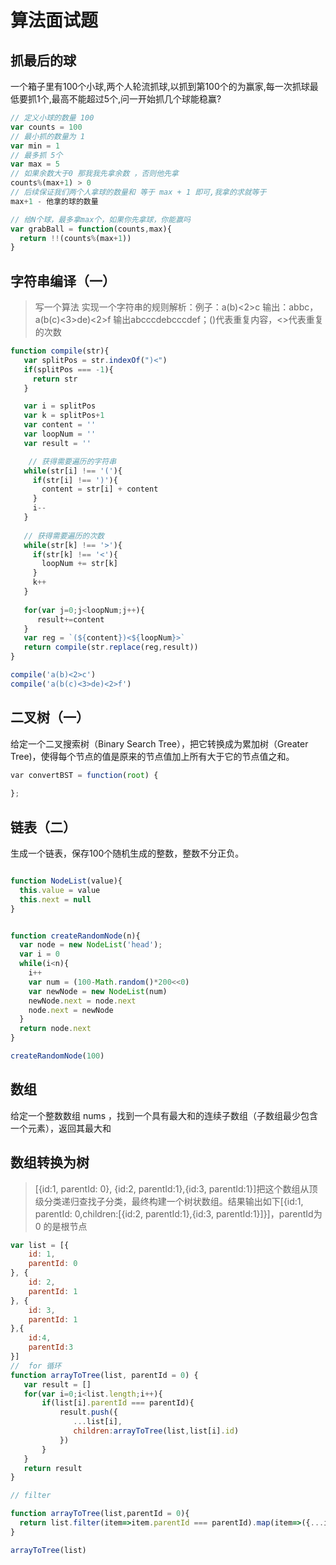 
# 算法面试题

## 抓最后的球
一个箱子里有100个小球,两个人轮流抓球,以抓到第100个的为赢家,每一次抓球最低要抓1个,最高不能超过5个,问一开始抓几个球能稳赢?

``` js
// 定义小球的数量 100
var counts = 100
// 最小抓的数量为 1
var min = 1
// 最多抓 5个
var max = 5 
// 如果余数大于0 那我我先拿余数 ，否则他先拿
counts%(max+1) > 0  
// 后续保证我们两个人拿球的数量和 等于 max + 1 即可,我拿的求就等于
max+1 - 他拿的球的数量
```
``` js
// 给N个球，最多拿max个，如果你先拿球，你能赢吗
var grabBall = function(counts,max){
  return !!(counts%(max+1))
}
```

## 字符串编译（一）

> 写一个算法 实现一个字符串的规则解析：例子：a(b)<2>c 输出：abbc，a(b(c)<3>de)<2>f 输出abcccdebcccdef；()代表重复内容，<>代表重复的次数

``` js 
function compile(str){
   var splitPos = str.indexOf(")<")
   if(splitPos === -1){
     return str
   }

   var i = splitPos
   var k = splitPos+1
   var content = ''
   var loopNum = ''
   var result = ''

    // 获得需要遍历的字符串
   while(str[i] !== '('){
     if(str[i] !== ')'){
       content = str[i] + content
     }
     i--
   }
    
   // 获得需要遍历的次数
   while(str[k] !== '>'){
     if(str[k] !== '<'){
       loopNum += str[k]
     }
     k++
   }
  
   for(var j=0;j<loopNum;j++){
      result+=content
   }
   var reg = `(${content})<${loopNum}>`
   return compile(str.replace(reg,result))
}

compile('a(b)<2>c')
compile('a(b(c)<3>de)<2>f')
```

## 二叉树（一）
给定一个二叉搜索树（Binary Search Tree），把它转换成为累加树（Greater Tree)，使得每个节点的值是原来的节点值加上所有大于它的节点值之和。
<!-- 链接：https://leetcode-cn.com/problems/convert-bst-to-greater-tree -->
``` js   
var convertBST = function(root) {
  
};
```


## 链表（二）
生成一个链表，保存100个随机生成的整数，整数不分正负。

``` js

function NodeList(value){
  this.value = value 
  this.next = null
}


function createRandomNode(n){
  var node = new NodeList('head');
  var i = 0
  while(i<n){
    i++
    var num = (100-Math.random()*200<<0)
    var newNode = new NodeList(num)
    newNode.next = node.next
    node.next = newNode
  }
  return node.next
}

createRandomNode(100)

```

## 数组
给定一个整数数组 nums ，找到一个具有最大和的连续子数组（子数组最少包含一个元素），返回其最大和


## 数组转换为树
>  [{id:1, parentId: 0}, {id:2, parentId:1},{id:3, parentId:1}]把这个数组从顶级分类递归查找子分类，最终构建一个树状数组。结果输出如下[{id:1, parentId: 0,children:[{id:2, parentId:1},{id:3, parentId:1}]}]，parentId为0 的是根节点

``` js 
var list = [{
    id: 1,
    parentId: 0
}, {
    id: 2,
    parentId: 1
}, {
    id: 3,
    parentId: 1
},{
    id:4,
    parentId:3
}]
//  for 循环
function arrayToTree(list, parentId = 0) {
   var result = []
   for(var i=0;i<list.length;i++){
       if(list[i].parentId === parentId){
           result.push({
              ...list[i],
              children:arrayToTree(list,list[i].id)
           })
       }
   }
   return result
}

// filter

function arrayToTree(list,parentId = 0){
  return list.filter(item=>item.parentId === parentId).map(item=>({...item,children:arrayToTree(list,item.id)}))
}

arrayToTree(list)

```